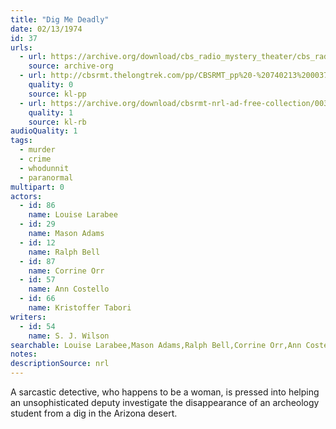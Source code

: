 ```yaml
---
title: "Dig Me Deadly"
date: 02/13/1974
id: 37
urls: 
  - url: https://archive.org/download/cbs_radio_mystery_theater/cbs_radio_mystery_theater-0001-0050.zip/cbs_radio_mystery_theater-0001-0050%2Fcbsrmt_0037_dig_me_deadly.mp3
    source: archive-org
  - url: http://cbsrmt.thelongtrek.com/pp/CBSRMT_pp%20-%20740213%200037%20Dig%20Me%20Deadly.mp3
    quality: 0
    source: kl-pp
  - url: https://archive.org/download/cbsrmt-nrl-ad-free-collection/0037%20CBSRMT%20740213%200037%20Dig%20Me%20Deadly_wbbm_rb%20(no%20ads).mp3
    quality: 1
    source: kl-rb
audioQuality: 1
tags: 
  - murder
  - crime
  - whodunnit
  - paranormal
multipart: 0
actors:  
  - id: 86
    name: Louise Larabee  
  - id: 29
    name: Mason Adams  
  - id: 12
    name: Ralph Bell  
  - id: 87
    name: Corrine Orr  
  - id: 57
    name: Ann Costello  
  - id: 66
    name: Kristoffer Tabori
writers:  
  - id: 54
    name: S. J. Wilson
searchable: Louise Larabee,Mason Adams,Ralph Bell,Corrine Orr,Ann Costello,Kristoffer Tabori S. J. Wilson
notes: 
descriptionSource: nrl
---
```

A sarcastic detective, who happens to be a woman, is pressed into helping an unsophisticated deputy investigate the disappearance of an archeology student from a dig in the Arizona desert.